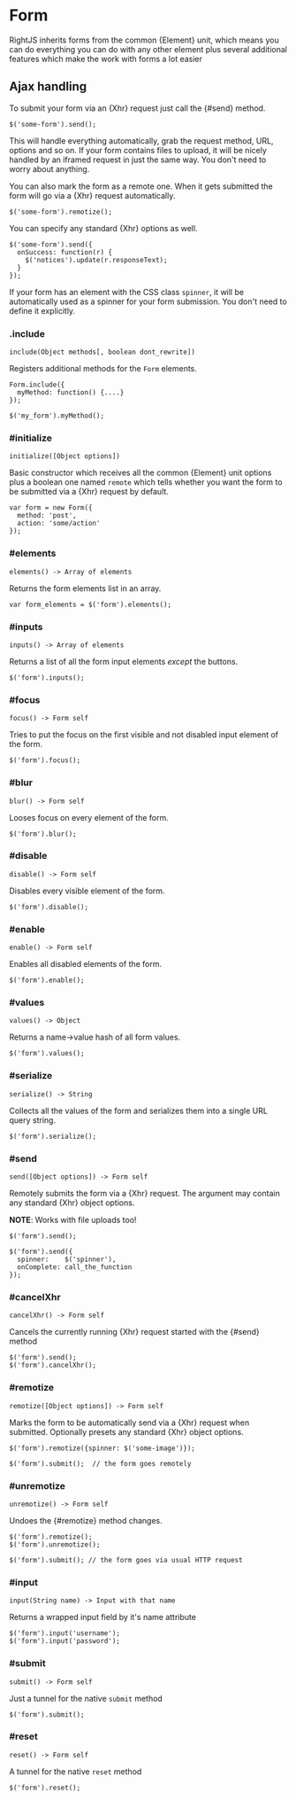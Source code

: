 # Form

RightJS inherits forms from the common {Element} unit, which means you can do
everything you can do with any other element plus several additional features
which make the work with forms a lot easier

## Ajax handling

To submit your form via an {Xhr} request just call the {#send} method.

    $('some-form').send();

This will handle everything automatically, grab the request method, URL,
options and so on. If your form contains files to upload, it will be
nicely handled by an iframed request in just the same way. You don't need
to worry about anything.

You can also mark the form as a remote one. When it gets submitted the
form will go via a {Xhr} request automatically.

    $('some-form').remotize();

You can specify any standard {Xhr} options as well.

    $('some-form').send({
      onSuccess: function(r) {
        $('notices').update(r.responseText);
      }
    });

If your form has an element with the CSS class `spinner`, it will be
automatically used as a spinner for your form submission. You don't need to
define it explicitly.


### .include

    include(Object methods[, boolean dont_rewrite])

Registers additional methods for the `Form` elements.

    Form.include({
      myMethod: function() {....}
    });

    $('my_form').myMethod();



### #initialize

    initialize([Object options])

Basic constructor which receives all the common {Element} unit options plus a
boolean one named `remote` which tells whether you want the form to be
submitted via a {Xhr} request by default.

    var form = new Form({
      method: 'post',
      action: 'some/action'
    });


### #elements

    elements() -> Array of elements

Returns the form elements list in an array.

    var form_elements = $('form').elements();


### #inputs

    inputs() -> Array of elements

Returns a list of all the form input elements _except_ the buttons.

    $('form').inputs();


### #focus

    focus() -> Form self

Tries to put the focus on the first visible and not disabled input element
of the form.

    $('form').focus();


### #blur

    blur() -> Form self

Looses focus on every element of the form.

    $('form').blur();


### #disable

    disable() -> Form self

Disables every visible element of the form.

    $('form').disable();


### #enable

    enable() -> Form self

Enables all disabled elements of the form.

    $('form').enable();


### #values

    values() -> Object

Returns a name->value hash of all form values.

    $('form').values();


### #serialize

    serialize() -> String

Collects all the values of the form and serializes them into a single
URL query string.

    $('form').serialize();


### #send

    send([Object options]) -> Form self

Remotely submits the form via a {Xhr} request. The argument may contain
any standard {Xhr} object options.

__NOTE__: Works with file uploads too!


    $('form').send();

    $('form').send({
      spinner:    $('spinner'),
      onComplete: call_the_function
    });


### #cancelXhr

    cancelXhr() -> Form self

Cancels the currently running {Xhr} request started with the {#send} method

    $('form').send();
    $('form').cancelXhr();


### #remotize

    remotize([Object options]) -> Form self

Marks the form to be automatically send via a {Xhr} request when submitted.
Optionally presets any standard {Xhr} object options.

    $('form').remotize({spinner: $('some-image')});

    $('form').submit();  // the form goes remotely


### #unremotize

    unremotize() -> Form self

Undoes the {#remotize} method changes.

    $('form').remotize();
    $('form').unremotize();

    $('form').submit(); // the form goes via usual HTTP request


### #input

    input(String name) -> Input with that name

Returns a wrapped input field by it's name attribute

    $('form').input('username');
    $('form').input('password');

### #submit

    submit() -> Form self

Just a tunnel for the native `submit` method

    $('form').submit();

### #reset

    reset() -> Form self

A tunnel for the native `reset` method

    $('form').reset();
